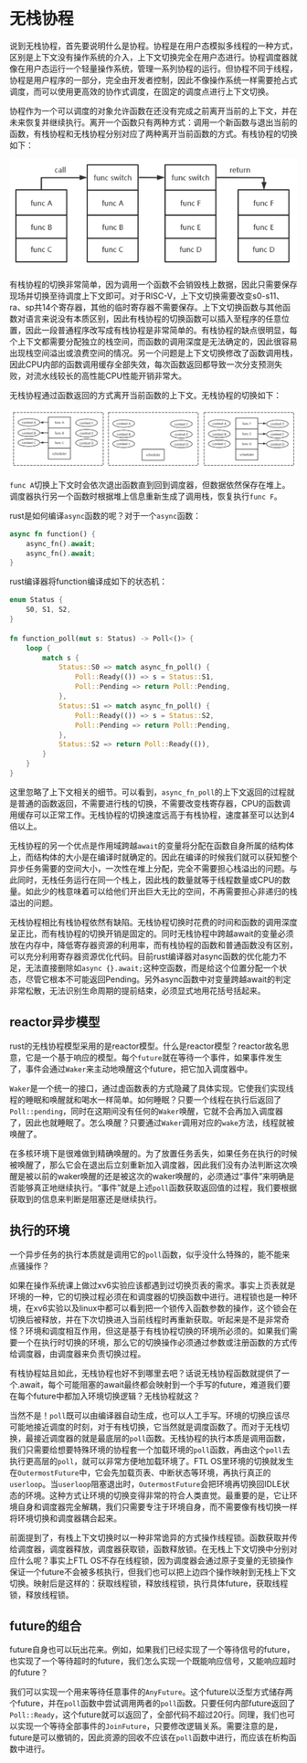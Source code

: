 # 无栈协程

说到无栈协程，首先要说明什么是协程。协程是在用户态模拟多线程的一种方式，区别是上下文没有操作系统的介入，上下文切换完全在用户态进行。协程调度器就像在用户态运行一个轻量操作系统，管理一系列协程的运行。但协程不同于线程，协程是用户程序的一部分，完全由开发者控制，因此不像操作系统一样需要抢占式调度，而可以使用更高效的协作式调度，在固定的调度点进行上下文切换。

协程作为一个可以调度的对象允许函数在还没有完成之前离开当前的上下文，并在未来恢复并继续执行。离开一个函数只有两种方式：调用一个新函数与退出当前的函数，有栈协程和无栈协程分别对应了两种离开当前函数的方式。有栈协程的切换如下：

![image-20220527211023880](pic/无栈协程-有栈切换.png)

有栈协程的切换非常简单，因为调用一个函数不会销毁栈上数据，因此只需要保存现场并切换至待调度上下文即可。对于RISC-V，上下文切换需要改变s0-s11、ra、sp共14个寄存器，其他的临时寄存器不需要保存。上下文切换函数与其他函数对语言来说没有本质区别，因此有栈协程的切换函数可以插入至程序的任意位置，因此一段普通程序改写成有栈协程是非常简单的。有栈协程的缺点很明显，每个上下文都需要分配独立的栈空间，而函数的调用深度是无法确定的，因此很容易出现栈空间溢出或浪费空间的情况。另一个问题是上下文切换修改了函数调用栈，因此CPU内部的函数调用缓存全部失效，每次函数返回都导致一次分支预测失败，对流水线较长的高性能CPU性能开销非常大。

无栈协程通过函数返回的方式离开当前函数的上下文。无栈协程的切换如下：

![image-20220527211750325](pic/无栈协程-无栈切换.png)

`func A`切换上下文时会依次退出函数直到回到调度器，但数据依然保存在堆上。调度器执行另一个函数时根据堆上信息重新生成了调用栈，恢复执行`func F`。

rust是如何编译`async`函数的呢？对于一个`async`函数：

```rust
async fn function() {
    async_fn().await;
    async_fn().await;
}
```

rust编译器将function编译成如下的状态机：

```rust
enum Status {
    S0, S1, S2,
}

fn function_poll(mut s: Status) -> Poll<()> {
    loop {
        match s {
            Status::S0 => match async_fn_poll() {
                Poll::Ready(()) => s = Status::S1,
                Poll::Pending => return Poll::Pending,
            },
            Status::S1 => match async_fn_poll() {
                Poll::Ready(()) => s = Status::S2,
                Poll::Pending => return Poll::Pending,
            },
            Status::S2 => return Poll::Ready(()),
        }
    }
}
```

这里忽略了上下文相关的细节。可以看到，`async_fn_poll`的上下文返回的过程就是普通的函数返回，不需要进行栈的切换，不需要改变栈寄存器，CPU的函数调用缓存可以正常工作。无栈协程的切换速度远高于有栈协程，速度甚至可以达到4倍以上。

无栈协程的另一个优点是作用域跨越`await`的变量将分配在函数自身所属的结构体上，而结构体的大小是在编译时就确定的。因此在编译的时候我们就可以获知整个异步任务需要的空间大小，一次性在堆上分配，完全不需要担心栈溢出的问题。与此同时，无栈任务运行在同一个栈上，因此栈的数量就等于线程数量或CPU的数量。如此少的栈意味着可以给他们开出巨大无比的空间，不再需要担心非递归的栈溢出的问题。

无栈协程相比有栈协程依然有缺陷。无栈协程切换时花费的时间和函数的调用深度呈正比，而有栈协程的切换开销是固定的。同时无栈协程中跨越await的变量必须放在内存中，降低寄存器资源的利用率，而有栈协程的函数和普通函数没有区别，可以充分利用寄存器资源优化代码。目前rust编译器对async函数的优化能力不足，无法直接删除如`async {}.await;`这种空函数，而是给这个位置分配一个状态，尽管它根本不可能返回Pending。另外async函数中对变量跨越await的判定非常松散，无法识别生命周期的提前结束，必须显式地用花括号括起来。

## reactor异步模型

rust的无栈协程模型采用的是reactor模型。什么是reactor模型？reactor故名思意，它是一个基于响应的模型。每个`future`就在等待一个事件，如果事件发生了，事件会通过`Waker`来主动地唤醒这个future，把它加入调度器中。

`Waker`是一个统一的接口，通过虚函数表的方式隐藏了具体实现。它使我们实现线程的睡眠和唤醒就和喝水一样简单。如何睡眠？只要一个线程在执行后返回了`Poll::pending`，同时在这期间没有任何的`Waker`唤醒，它就不会再加入调度器了，因此也就睡眠了。怎么唤醒？只要通过`Waker`调用对应的`wake`方法，线程就被唤醒了。

在多核环境下是很难做到精确唤醒的。为了放置任务丢失，如果任务在执行的时候被唤醒了，那么它会在退出后立刻重新加入调度器，因此我们没有办法判断这次唤醒是被以前的waker唤醒的还是被这次的waker唤醒的，必须通过“事件”来明确是否能够真正地继续执行。“事件”就是上述`poll`函数获取返回值的过程，我们要根据获取到的信息来判断是阻塞还是继续执行。

## 执行的环境

一个异步任务的执行本质就是调用它的`poll`函数，似乎没什么特殊的，能不能来点骚操作？

如果在操作系统课上做过xv6实验应该都遇到过切换页表的需求。事实上页表就是环境的一种，它的切换过程必须在和调度器的切换函数中进行。进程锁也是一种环境，在xv6实验以及linux中都可以看到把一个锁传入函数参数的操作，这个锁会在切换后被释放，并在下次切换进入当前线程时再重新获取。听起来是不是非常奇怪？环境和调度相互作用，但这是基于有栈协程切换的环境所必须的。如果我们需要一个在执行时切换的环境，那么它的切换操作必须通过参数或注册函数的方式传给调度器，由调度器来负责切换过程。

有栈协程姑且如此，无栈协程也好不到哪里去吧？话说无栈协程函数就提供了一个.await，每个可能阻塞的await最终都会映射到一个手写的future，难道我们要在每个future中都加入环境切换逻辑？无栈协程就这？

当然不是！`poll`既可以由编译器自动生成，也可以人工手写。环境的切换应该尽可能地接近调度的时刻，对于有栈切换，它当然就是调度函数了。而对于无栈切换，最接近调度器的就是最底层的`poll`函数。无栈协程的执行本质是调用函数，我们只需要给想要特殊环境的协程套一个加载环境的`poll`函数，再由这个`poll`去执行更高层的`poll`，就可以非常方便地加载环境了。FTL OS里环境的切换就发生在`OutermostFuture`中，它会先加载页表、中断状态等环境，再执行真正的`userloop`。当`userloop`阻塞退出时，`OutermostFuture`会把环境再切换回IDLE状态的环境。这种方式让环境的切换变得非常的符合人类直觉。最重要的是，它让环境自身和调度器完全解耦，我们只需要专注于环境自身，而不需要像有栈切换一样将环境切换和调度器耦合起来。

前面提到了，有栈上下文切换时以一种非常诡异的方式操作线程锁。函数获取并传给调度器，调度器释放，调度器获取锁，函数释放锁。在无栈上下文切换中分别对应什么呢？事实上FTL OS不存在线程锁，因为调度器会通过原子变量的无锁操作保证一个future不会被多核执行，但我们也可以把上边四个操作映射到无栈上下文切换。映射后是这样的：获取线程锁，释放线程锁，执行具体future，获取线程锁，释放线程锁。

## future的组合

future自身也可以玩出花来。例如，如果我们已经实现了一个等待信号的future，也实现了一个等待超时的future，我们怎么实现一个既能响应信号，又能响应超时的future？

我们可以实现一个用来等待任意事件的`AnyFuture`。这个future以泛型方式储存两个future，并在`poll`函数中尝试调用两者的`poll`函数。只要任何内部future返回了`Poll::Ready`，这个future就可以返回了，全部代码不超过20行。同理，我们也可以实现一个等待全部事件的`JoinFuture`，只要修改逻辑关系。需要注意的是，future是可以撤销的，因此资源的回收不应该在`poll`函数中进行，而应该在析构函数中进行。

